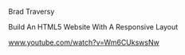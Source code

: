 Brad Traversy

Build An HTML5 Website With A Responsive Layout

www.youtube.com/watch?v=Wm6CUkswsNw
